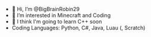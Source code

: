 - 👋 Hi, I’m @BigBrainRobin29
- 👀 I’m interested in Minecraft and Coding
- 🌱 I think I'm going to learn C++ soon
- Coding Languages: Python, C#, Java, Luau (, Scratch)

<!---
BigBrainRobin29/BigBrainRobin29 is a ✨ special ✨ repository because its `README.md` (this file) appears on your GitHub profile.
You can click the Preview link to take a look at your changes.
--->
